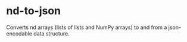 # nd-to-json

Converts nd arrays (lists of lists and NumPy arrays) to and from a json-encodable data structure.
